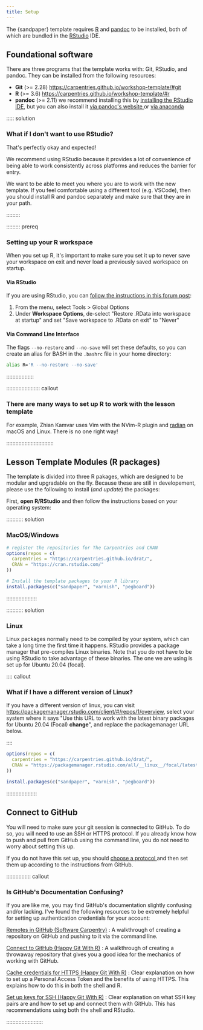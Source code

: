 ```yaml
---
title: Setup
---
```


The {sandpaper} template requires [R] and [pandoc] to be installed, both of 
which are bundled in the [RStudio] IDE. 

## Foundational software

There are three programs that the template works with: Git, RStudio, and pandoc.
They can be installed from the following resources:

 - **Git** (>= 2.28) https://carpentries.github.io/workshop-template/#git
 - **R** (>= 3.6) https://carpentries.github.io/workshop-template/#r
 - **pandoc** (>= 2.11) we recommend installing this by [installing the RStudio 
   IDE][RStudio], but you can also install it [via pandoc's website
   ](https://pandoc.org/installing) or [via anaconda
   ](https://carpentries.github.io/workshop-template/#python)

::::: solution

### What if I don't want to use RStudio?

That's perfectly okay and expected! 

We recommend using RStudio because it provides a lot of convenience of being
able to work consistently across platforms and reduces the barrier for entry. 

We want to be able to meet you where you are to work with the new template. If
you feel comfortable using a different tool (e.g. VSCode), then you should
install R and pandoc separately and make sure that they are in your path. 

:::::::::


::::::::: prereq

### Setting up your R workspace

When you set up R, it's important to make sure you set it up to never save your
workspace on exit and never load a previously saved workspace on startup. 

#### Via RStudio 

If you are using RStudio, you can [follow the instructions in this forum 
post](https://community.rstudio.com/t/first-line-of-every-r-script/799/12?u=zkamvar):

1. From the menu, select <cmd>Tools<cmd> > <cmd>Global Options</cmd>
2. Under **Workspace Options**, de-select "Restore .RData into workspace at
   startup" and set "Save workspace to .RData on exit" to "Never"

#### Via Command Line Interface

The flags `--no-restore` and `--no-save` will set these defaults, so you can 
create an alias for BASH in the `.bashrc` file in your home directory:

```bash
alias R='R --no-restore --no-save'
```

::::::::::::::::::

:::::::::::::::::::::: callout

### There are many ways to set up R to work with the lesson template

For example, Zhian Kamvar uses Vim with the NVim-R plugin  and 
[radian](https://github.com/randy3k/radian#readme) on macOS and Linux. There is 
no one right way!

:::::::::::::::::::::::::::::::

## Lesson Template Modules (R packages)

The template is divided into three R pakages, which are designed to be modular
and upgradable on the fly. Because these are still in developement, please use
the following to install (*and update*) the packages:

First, **open R/RStudio** and then follow the instructions based on your
operating system:

::::::::::: solution

### MacOS/Windows

```r
# register the repositories for The Carpentries and CRAN
options(repos = c(
  carpentries = "https://carpentries.github.io/drat/",
  CRAN = "https://cran.rstudio.com/"
))

# Install the template packages to your R library
install.packages(c("sandpaper", "varnish", "pegboard"))
```

::::::::::::::::::::


::::::::::: solution

### Linux

Linux packages normally need to be compiled by your system, which can take a 
long time the first time it happens. RStudio provides a package manager that
pre-compiles Linux binaries. Note that you do not have to be using RStudio to
take advantage of these binaries. The one we are using is set up for Ubuntu 
20.04 (focal). 

:::: callout

### What if I have a different version of Linux?

If you have a different version of linux, you can visit 
https://packagemanager.rstudio.com/client/#/repos/1/overview, select your
system where it says "Use this URL to work with the latest binary packages for
Ubuntu 20.04 (Focal) **change**", and replace the packagemanager URL below.

::::

```r
options(repos = c(
  carpentries = "https://carpentries.github.io/drat/",
  CRAN = "https://packagemanager.rstudio.com/all/__linux__/focal/latest"
))

install.packages(c("sandpaper", "varnish", "pegboard"))
```
::::::::::::::::::::

## Connect to GitHub

You will need to make sure your git session is connected to GitHub. To do so, 
you will need to use an SSH or HTTPS protocol. If you already know how to push
and pull from GitHub using the command line, you do not need to worry about 
setting this up. 

If you do not have this set up, you should [choose a protocol
](https://docs.github.com/en/github/getting-started-with-github/about-remote-repositories) 
and then set them up according to the instructions from GitHub. 

:::::::::::::::: callout

### Is GitHub's Documentation Confusing?

If you are like me, you may find GitHub's documentation slightly confusing 
and/or lacking. I've found the following resources to be extremely helpful for
setting up authentication credentials for your account:

[Remotes in GitHub (Software Carpentry)](http://swcarpentry.github.io/git-novice/07-github)
: A walkthrough of creating a repository on GitHub and pushing to it via the 
  command line.

[Connect to GitHub (Happy Git With R)](https://happygitwithr.com/push-pull-github.html)
: A walkthrough of creating a throwaway repository that gives you a good idea 
  for the mechanics of working with GitHub. 

[Cache credentials for HTTPS (Happy Git With R)](https://happygitwithr.com/credential-caching.html)
: Clear explanation on how to set up a Personal Access Token and the benefits of
  using HTTPS. This explains how to do this in both the shell and R.

[Set up keys for SSH (Happy Git With R)](https://happygitwithr.com/ssh-keys.html)
: Clear explanation on what SSH key pairs are and how to set up and connect them
  with GitHub. This has recommendations using both the shell and RStudio. 

::::::::::::::::::::::::

[R]: https://cran.rstudio.org/
[pandoc]: https://pandoc.org/
[RStudio]: https://rstudio.com/products/rstudio/download/#download
